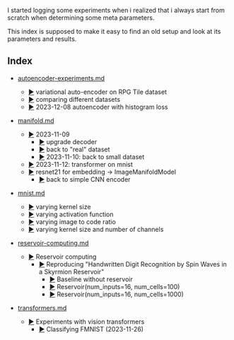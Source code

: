I started logging some experiments when i realized
that i always start from scratch when determining some 
meta parameters. 

This index is supposed to make it easy to find an old setup
and look at its parameters and results.


## Index


- [autoencoder-experiments.md](autoencoder-experiments.md)
  - [:arrow_forward:](autoencoder-experiments.md#variational-auto-encoder-on-rpg-tile-dataset) variational auto-encoder on RPG Tile dataset
  - [:arrow_forward:](autoencoder-experiments.md#comparing-different-datasets) comparing different datasets
  - [:arrow_forward:](autoencoder-experiments.md#2023-12-08-autoencoder-with-histogram-loss) 2023-12-08 autoencoder with histogram loss


- [manifold.md](manifold.md)
    - [:arrow_forward:](manifold.md#2023-11-09) 2023-11-09
      - [:arrow_forward:](manifold.md#upgrade-decoder) upgrade decoder
      - [:arrow_forward:](manifold.md#back-to-real-dataset) back to "real" dataset
      - [:arrow_forward:](manifold.md#2023-11-10-back-to-small-dataset) 2023-11-10: back to small dataset
  - [:arrow_forward:](manifold.md#2023-11-12-transformer-on-mnist) 2023-11-12: transformer on mnist
  - [:arrow_forward:](manifold.md#resnet21-for-embedding---imagemanifoldmodel) resnet21 for embedding -> ImageManifoldModel
    - [:arrow_forward:](manifold.md#back-to-simple-cnn-encoder) back to simple CNN encoder


- [mnist.md](mnist.md)
  - [:arrow_forward:](mnist.md#varying-kernel-size) varying kernel size
  - [:arrow_forward:](mnist.md#varying-activation-function) varying activation function
  - [:arrow_forward:](mnist.md#varying-image-to-code-ratio) varying image to code ratio
  - [:arrow_forward:](mnist.md#varying-kernel-size-and-number-of-channels) varying kernel size and number of channels


- [reservoir-computing.md](reservoir-computing.md)
  - [:arrow_forward:](reservoir-computing.md#reservoir-computing) Reservoir computing
    - [:arrow_forward:](reservoir-computing.md#reproducing-handwritten-digit-recognition-by-spin-waves-in-a-skyrmion-reservoir) Reproducing "Handwritten Digit Recognition by Spin Waves in a Skyrmion Reservoir"
      - [:arrow_forward:](reservoir-computing.md#baseline-without-reservoir) Baseline without reservoir
      - [:arrow_forward:](reservoir-computing.md#reservoirnum_inputs16-num_cells100) Reservoir(num_inputs=16, num_cells=100)
      - [:arrow_forward:](reservoir-computing.md#reservoirnum_inputs16-num_cells1000) Reservoir(num_inputs=16, num_cells=1000)


- [transformers.md](transformers.md)
  - [:arrow_forward:](transformers.md#experiments-with-vision-transformers) Experiments with vision transformers
    - [:arrow_forward:](transformers.md#classifying-fmnist-2023-11-26) Classifying FMNIST (2023-11-26)
